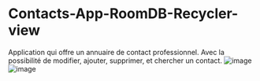 # Contacts-App-RoomDB-Recycler-view
Application qui offre un annuaire de contact professionnel. Avec la possibilité de modifier, ajouter, supprimer, et chercher un contact.
![image](https://user-images.githubusercontent.com/63150702/163566414-7b3f0645-3bb8-44f0-bfc3-eebfe1c7d172.png)
![image](https://user-images.githubusercontent.com/63150702/163566488-e481f6e9-7eff-422a-ac77-f41d0e36f9e9.png)
